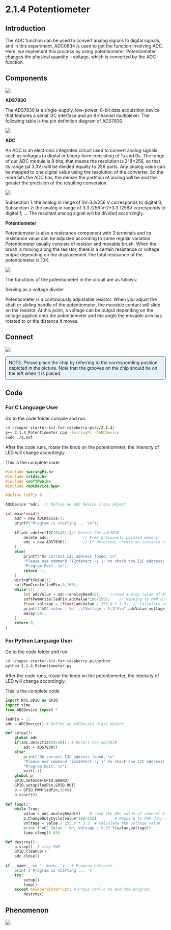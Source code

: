 
# 2.1.4 Potentiometer

## Introduction

The ADC function can be used to convert analog signals to digital signals, and in this experiment, ADC0834 is used to get the function involving ADC. Here, we implement this process by using potentiometer. Potentiometer changes the physical quantity – voltage, which is converted by the ADC function.

## Components

![](./img/list/list_2.1.4_potentiometer.png)

**ADS7830**

The ADS7830 is a single-supply, low-power, 8-bit data acquisition device that features a serial I2C interface and an 8-channel multiplexer. The following table is the pin definition diagram of ADS7830.

![](./img/ADS7830_Module.png)

**ADC**

An ADC is an electronic integrated circuit used to convert analog signals such as voltages to digital or
binary form consisting of 1s and 0s. The range of our ADC module is 8 bits, that means the resolution is
2^8=256, so that its range (at 3.3V) will be divided equally to 256 parts.
Any analog value can be mapped to one digital value using the resolution of the converter. So the more bits
the ADC has, the denser the partition of analog will be and the greater the precision of the resulting conversion.

![](./img/ADC_S.png)

Subsection 1: the analog in range of 0V-3.3/256 V corresponds to digital 0;
Subsection 2: the analog in range of 3.3 /256 V-2*3.3 /256V corresponds to digital 1;
…
The resultant analog signal will be divided accordingly.

**Potentiometer**

Potentiometer is also a resistance component with 3 terminals and its resistance value can be adjusted according to some regular variation. Potentiometer usually consists of resistor and movable brush. When the brush is moving along the resistor, there is a certain resistance or voltage output depending on the displacement.The total resistance of the potentiometer is 10K.

![](./img/potentiometer1.png)

The functions of the potentiometer in the circuit are as follows:

Serving as a voltage divider

Potentiometer is a continuously adjustable resistor. When you adjust the shaft or sliding handle of the potentiometer, the movable contact will slide on the resistor. At this point, a voltage can be output depending on the voltage applied onto the potentiometer and the angle the movable arm has rotated to or the distance it moves.

## Connect

![](./img/connect/2.1.4.png)

<div class="warning" style="background-color: #E7F2FA; color=#6AB0DE; padding: 10px; border: 1px solid #333; border-radius: 5px;">
    NOTE: Please place the chip by referring to the corresponding position depicted in the picture. Note that the grooves on the chip should be on the left when it is placed.
</div>

## Code

### For  C  Language User

Go to the code folder compile and run.

```sh
cd ~/super-starter-kit-for-raspberry-pi/c/2.1.4/
g++ 2.1.4_Potentiometer.cpp -lwiringPi -lADCDevice
sudo ./a.out
```

After the code runs, rotate the knob on the potentiometer, the intensity of LED will change accordingly.

This is the complete code

```c
#include <wiringPi.h>
#include <stdio.h>
#include <softPwm.h>
#include <ADCDevice.hpp>

#define ledPin 0

ADCDevice *adc;  // Define an ADC Device class object

int main(void){
    adc = new ADCDevice();
    printf("Program is starting ... \n");
    
    if(adc->detectI2C(0x48)){// Detect the ads7830
        delete adc;               // Free previously pointed memory
        adc = new ADS7830();      // If detected, create an instance of ADS7830.
    }
    else{
        printf("No correct I2C address found, \n"
        "Please use command 'i2cdetect -y 1' to check the I2C address! \n"
        "Program Exit. \n");
        return -1;
    }
    wiringPiSetup();
    softPwmCreate(ledPin,0,100);
    while(1){
        int adcValue = adc->analogRead(0);    //read analog value of A0 pin
        softPwmWrite(ledPin,adcValue*100/255);    // Mapping to PWM duty cycle
        float voltage = (float)adcValue / 255.0 * 3.3;  // Calculate voltage
        printf("ADC value : %d  ,\tVoltage : %.2fV\n",adcValue,voltage);
        delay(30);
    }
    return 0;
}

```

### For  Python  Language User

Go to the code folder and run.

```sh
cd ~/super-starter-kit-for-raspberry-pi/python
python 2.1.4_Potentiometer.py
```

After the code runs, rotate the knob on the potentiometer, the intensity of LED will change accordingly.

This is the complete code

```python
import RPi.GPIO as GPIO
import time
from ADCDevice import *

ledPin = 11
adc = ADCDevice() # Define an ADCDevice class object

def setup():
    global adc
    if(adc.detectI2C(0x48)): # Detect the ads7830
        adc = ADS7830()
    else:
        print("No correct I2C address found, \n"
        "Please use command 'i2cdetect -y 1' to check the I2C address! \n"
        "Program Exit. \n");
        exit(-1)
    global p
    GPIO.setmode(GPIO.BOARD)
    GPIO.setup(ledPin,GPIO.OUT)
    p = GPIO.PWM(ledPin,1000)
    p.start(0)
        
def loop():
    while True:
        value = adc.analogRead(0)    # read the ADC value of channel 0
        p.ChangeDutyCycle(value*100/255)        # Mapping to PWM duty cycle
        voltage = value / 255.0 * 3.3  # calculate the voltage value
        print ('ADC Value : %d, Voltage : %.2f'%(value,voltage))
        time.sleep(0.03)

def destroy():
    p.stop()  # stop PWM
    GPIO.cleanup()
    adc.close()
    
if __name__ == '__main__':   # Program entrance
    print ('Program is starting ... ')
    try:
        setup()
        loop()
    except KeyboardInterrupt: # Press ctrl-c to end the program.
        destroy()
```

## Phenomenon

![](./img/phenomenon/214.jpg)
